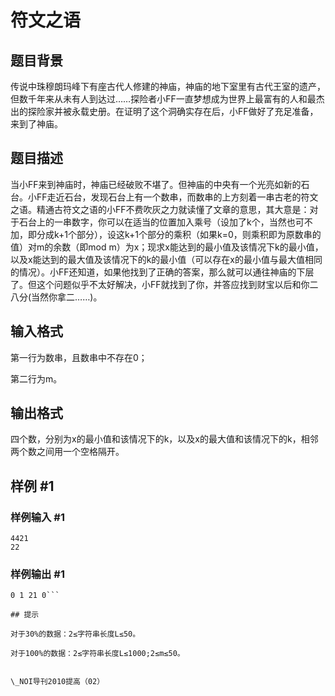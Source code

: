 # 符文之语

## 题目背景

传说中珠穆朗玛峰下有座古代人修建的神庙，神庙的地下室里有古代王室的遗产，但数千年来从未有人到达过……探险者小FF一直梦想成为世界上最富有的人和最杰出的探险家并被永载史册。在证明了这个洞确实存在后，小FF做好了充足准备，来到了神庙。


## 题目描述

当小FF来到神庙时，神庙已经破败不堪了。但神庙的中央有一个光亮如新的石台。小FF走近石台，发现石台上有一个数串，而数串的上方刻着一串古老的符文之语。精通古符文之语的小FF不费吹灰之力就读懂了文章的意思，其大意是：对于石台上的一串数字，你可以在适当的位置加入乘号（设加了k个，当然也可不加，即分成k+1个部分），设这k+1个部分的乘积（如果k=0，则乘积即为原数串的值）对m的余数（即mod m）为x；现求x能达到的最小值及该情况下k的最小值，以及x能达到的最大值及该情况下的k的最小值（可以存在x的最小值与最大值相同的情况）。小FF还知道，如果他找到了正确的答案，那么就可以通往神庙的下层了。但这个问题似乎不太好解决，小FF就找到了你，并答应找到财宝以后和你二八分(当然你拿二……)。


## 输入格式

第一行为数串，且数串中不存在0；

第二行为m。


## 输出格式

四个数，分别为x的最小值和该情况下的k，以及x的最大值和该情况下的k，相邻两个数之间用一个空格隔开。


## 样例 #1

### 样例输入 #1
```
4421
22
```

### 样例输出 #1

```
0 1 21 0```

## 提示

对于30%的数据：2≤字符串长度L≤50。

对于100%的数据：2≤字符串长度L≤1000;2≤m≤50。


\_NOI导刊2010提高（02）

